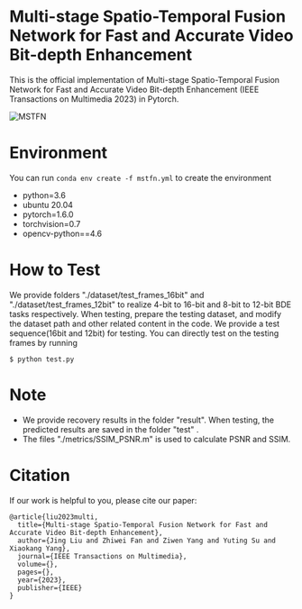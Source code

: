 # Multi-stage Spatio-Temporal Fusion Network for Fast and Accurate Video Bit-depth Enhancement

This is the official implementation of Multi-stage Spatio-Temporal Fusion Network for Fast and Accurate Video Bit-depth Enhancement (IEEE Transactions on Multimedia 2023) in Pytorch. 

![MSTFN](C:\Users\Yuri\Desktop\MSTFN\images\framework.png)


# Environment
You can run ```conda env create -f mstfn.yml``` to create the environment
- python=3.6
- ubuntu 20.04
- pytorch=1.6.0
- torchvision=0.7
- opencv-python==4.6

# How to Test
We provide folders "./dataset/test_frames_16bit" and "./dataset/test_frames_12bit" to realize 4-bit to 16-bit and 8-bit to 12-bit BDE tasks respectively. When testing, prepare the testing dataset, and modify the dataset path and other related content in the code. We provide a test sequence(16bit and 12bit) for testing. You can directly test on the testing frames by running
```
$ python test.py
```

# Note
- We provide recovery results in the folder "result". When testing, the predicted results are saved in the folder "test" .
- The files "./metrics/SSIM_PSNR.m" is used to calculate PSNR and SSIM.

# Citation

If our work is helpful to you, please cite our paper:

```
@article{liu2023multi,
  title={Multi-stage Spatio-Temporal Fusion Network for Fast and Accurate Video Bit-depth Enhancement},
  author={Jing Liu and Zhiwei Fan and Ziwen Yang and Yuting Su and Xiaokang Yang},
  journal={IEEE Transactions on Multimedia},
  volume={},
  pages={},
  year={2023},
  publisher={IEEE}
}
```



